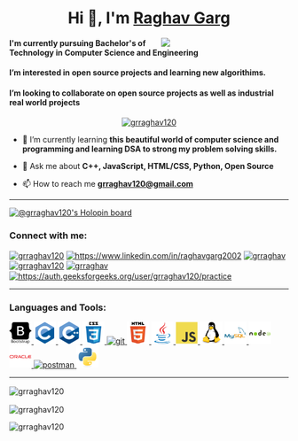 <h1 align="center">Hi 👋, I'm <a href="https://www.linkedin.com/in/raghavgarg2002/" target="_blank">Raghav Garg </a></h1>
<img align='right' src="https://media.giphy.com/media/M9gbBd9nbDrOTu1Mqx/giphy.gif" width="230">
<h4> I'm currently pursuing Bachelor's of Technology in Computer Science and Engineering </h4>
<h4> I’m interested in open source projects and learning new algorithims.</h3>
<h4> I’m looking to collaborate on open source projects as well as industrial real world projects</h3>
<p></p>
<p align="center"> <a href="https://github.com/ryo-ma/github-profile-trophy"><img src="https://github-profile-trophy.vercel.app/?username=grraghav120" alt="grraghav120" /></a> </p>

- 🌱 I’m currently learning **this beautiful world of computer science and programming and learning DSA to strong my problem solving skills.**

- 💬 Ask me about **C++, JavaScript, HTML/CSS, Python, Open Source**

- 📫 How to reach me **grraghav120@gmail.com**
<hr>

<!-- ![Code Time](http://img.shields.io/badge/Code%20Time-2%2C066%20hrs%2016%20mins-blue) -->

[![@grraghav120's Holopin board](https://holopin.me/grraghav120)](https://holopin.io/@grraghav120)

<h3 align="left">Connect with me:</h3>
<p align="left">
<a href="https://dev.to/grraghav120" target="blank"><img align="center" src="https://raw.githubusercontent.com/rahuldkjain/github-profile-readme-generator/master/src/images/icons/Social/devto.svg" alt="grraghav120" height="30" width="40" /></a>
<a href="https://linkedin.com/in/raghavgarg2002" target="blank"><img align="center" src="https://raw.githubusercontent.com/rahuldkjain/github-profile-readme-generator/master/src/images/icons/Social/linked-in-alt.svg" alt="https://www.linkedin.com/in/raghavgarg2002" height="30" width="40" /></a>
<a href="https://www.codechef.com/users/grraghav" target="blank"><img align="center" src="https://cdn.jsdelivr.net/npm/simple-icons@3.1.0/icons/codechef.svg" alt="grraghav" height="30" width="40" /></a>
<a href="https://www.hackerrank.com/grraghav120" target="blank"><img align="center" src="https://raw.githubusercontent.com/rahuldkjain/github-profile-readme-generator/master/src/images/icons/Social/hackerrank.svg" alt="grraghav120" height="30" width="40" /></a>
<a href="https://www.leetcode.com/grraghav" target="blank"><img align="center" src="https://raw.githubusercontent.com/rahuldkjain/github-profile-readme-generator/master/src/images/icons/Social/leet-code.svg" alt="grraghav" height="30" width="40" /></a>
<a href="https://auth.geeksforgeeks.org/user/grraghav120" target="blank"><img align="center" src="https://raw.githubusercontent.com/rahuldkjain/github-profile-readme-generator/master/src/images/icons/Social/geeks-for-geeks.svg" alt="https://auth.geeksforgeeks.org/user/grraghav120/practice" height="30" width="40" /></a>
</p>
<hr>
<h3 align="left">Languages and Tools:</h3>
<p align="left"> <a href="https://getbootstrap.com" target="_blank" rel="noreferrer"> <img src="https://raw.githubusercontent.com/devicons/devicon/master/icons/bootstrap/bootstrap-plain-wordmark.svg" alt="bootstrap" width="40" height="40"/> </a> <a href="https://www.cprogramming.com/" target="_blank" rel="noreferrer"> <img src="https://raw.githubusercontent.com/devicons/devicon/master/icons/c/c-original.svg" alt="c" width="40" height="40"/> </a> <a href="https://www.w3schools.com/cpp/" target="_blank" rel="noreferrer"> <img src="https://raw.githubusercontent.com/devicons/devicon/master/icons/cplusplus/cplusplus-original.svg" alt="cplusplus" width="40" height="40"/> </a> <a href="https://www.w3schools.com/css/" target="_blank" rel="noreferrer"> <img src="https://raw.githubusercontent.com/devicons/devicon/master/icons/css3/css3-original-wordmark.svg" alt="css3" width="40" height="40"/> </a> <a href="https://git-scm.com/" target="_blank" rel="noreferrer"> <img src="https://www.vectorlogo.zone/logos/git-scm/git-scm-icon.svg" alt="git" width="40" height="40"/> </a> <a href="https://www.w3.org/html/" target="_blank" rel="noreferrer"> <img src="https://raw.githubusercontent.com/devicons/devicon/master/icons/html5/html5-original-wordmark.svg" alt="html5" width="40" height="40"/> </a> <a href="https://www.java.com" target="_blank" rel="noreferrer"> <img src="https://raw.githubusercontent.com/devicons/devicon/master/icons/java/java-original.svg" alt="java" width="40" height="40"/> </a> <a href="https://developer.mozilla.org/en-US/docs/Web/JavaScript" target="_blank" rel="noreferrer"> <img src="https://raw.githubusercontent.com/devicons/devicon/master/icons/javascript/javascript-original.svg" alt="javascript" width="40" height="40"/> </a> <a href="https://www.linux.org/" target="_blank" rel="noreferrer"> <img src="https://raw.githubusercontent.com/devicons/devicon/master/icons/linux/linux-original.svg" alt="linux" width="40" height="40"/> </a> <a href="https://www.mysql.com/" target="_blank" rel="noreferrer"> <img src="https://raw.githubusercontent.com/devicons/devicon/master/icons/mysql/mysql-original-wordmark.svg" alt="mysql" width="40" height="40"/> </a> <a href="https://nodejs.org" target="_blank" rel="noreferrer"> <img src="https://raw.githubusercontent.com/devicons/devicon/master/icons/nodejs/nodejs-original-wordmark.svg" alt="nodejs" width="40" height="40"/> </a> <a href="https://www.oracle.com/" target="_blank" rel="noreferrer"> <img src="https://raw.githubusercontent.com/devicons/devicon/master/icons/oracle/oracle-original.svg" alt="oracle" width="40" height="40"/> </a> <a href="https://postman.com" target="_blank" rel="noreferrer"> <img src="https://www.vectorlogo.zone/logos/getpostman/getpostman-icon.svg" alt="postman" width="40" height="40"/> </a> <a href="https://www.python.org" target="_blank" rel="noreferrer"> <img src="https://raw.githubusercontent.com/devicons/devicon/master/icons/python/python-original.svg" alt="python" width="40" height="40"/> </a> </p>
<hr>

<p><img align="center" src="https://github-readme-stats.vercel.app/api?username=grraghav120&show_icons=true&locale=en" alt="grraghav120" /></p>
<p><img align="center" src="https://github-readme-streak-stats.herokuapp.com/?user=grraghav120&" alt="grraghav120" /></p>
<p><img align="left" src="https://github-readme-stats.vercel.app/api/top-langs?username=grraghav120&show_icons=true&locale=en&layout=compact" alt="grraghav120" /></p>
<!-- [![@grraghav120's Holopin board](https://holopin.me/grraghav120)](https://holopin.io/@grraghav120) -->



<!---
grraghav120/grraghav120 is a ✨ special ✨ repository because its `README.md` (this file) appears on your GitHub profile.
You can click the Preview link to take a look at your changes.
--->
